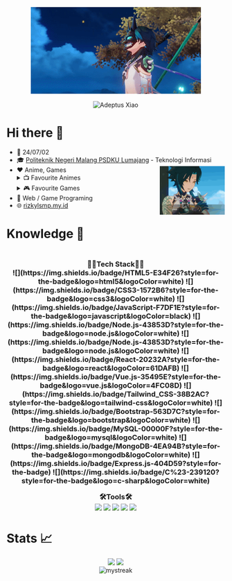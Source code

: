 <!-- Author: rizkylsmp -->

<div align="center">
  <img src="./images/xiao1.gif">
</div>
<p align="center">
  <img <img src="https://readme-typing-svg.demolab.com?font=Fira+Code&pause=1000&color=186C2E&center=true&random=false&width=435&lines=GIMME+ALMOND+TOFUUU+%3C333" alt="Adeptus Xiao" />
</p>

# Hi there 👋

- 📆 24/07/02
- 🎓 <a href="https://opac-lumajang.polinema.ac.id">Politeknik Negeri Malang PSDKU Lumajang</a> - Teknologi Informasi <img src="./images/xiao2.gif" align="right" width=150px/>
- ❤️ Anime, Games
  <details><summary>📺 Favourite Animes</summary>
    <ul>
      <li><a href="https://anilist.co/anime/11757/Sword-Art-Online">Sword Art Online</a></li>
      <li><a href="https://anilist.co/anime/11771/Kuroko-no-Basket">Kuroko no Basuke</a></li>
      <li><a href="https://anilist.co/anime/16498/Shingeki-no-Kyojin">Attack on Titan</a></li>
    </ul>
    </details>
  <details><summary>🎮 Favourite Games</summary>
    <ul>
      <li>Genshin Impact</li>
      <li>Suikoden</li>
      <li>Grand Chase</li>
    </ul>
    </details>
- 💙 Web / Game Programing
- 🌐 <a href="https://rizkylsmp.my.id">rizkylsmp.my.id</a>
  <br>

# Knowledge 🧠

<center>
 <h3 align=center>
  <br>
  👨‍💻Tech Stack👨‍💻
  <br>
  ![](https://img.shields.io/badge/HTML5-E34F26?style=for-the-badge&logo=html5&logoColor=white)
  ![](https://img.shields.io/badge/CSS3-1572B6?style=for-the-badge&logo=css3&logoColor=white)
  ![](https://img.shields.io/badge/JavaScript-F7DF1E?style=for-the-badge&logo=javascript&logoColor=black)
  ![](https://img.shields.io/badge/Node.js-43853D?style=for-the-badge&logo=node.js&logoColor=white)
  ![](https://img.shields.io/badge/Node.js-43853D?style=for-the-badge&logo=node.js&logoColor=white)
  ![](https://img.shields.io/badge/React-20232A?style=for-the-badge&logo=react&logoColor=61DAFB)
  ![](https://img.shields.io/badge/Vue.js-35495E?style=for-the-badge&logo=vue.js&logoColor=4FC08D)
  ![](https://img.shields.io/badge/Tailwind_CSS-38B2AC?style=for-the-badge&logo=tailwind-css&logoColor=white)
  ![](https://img.shields.io/badge/Bootstrap-563D7C?style=for-the-badge&logo=bootstrap&logoColor=white)
  ![](https://img.shields.io/badge/MySQL-00000F?style=for-the-badge&logo=mysql&logoColor=white)
  ![](https://img.shields.io/badge/MongoDB-4EA94B?style=for-the-badge&logo=mongodb&logoColor=white)
  ![](https://img.shields.io/badge/Express.js-404D59?style=for-the-badge)
  ![](https://img.shields.io/badge/C%23-239120?style=for-the-badge&logo=c-sharp&logoColor=white)

🛠️Tools🛠️
<br>
![](https://img.shields.io/badge/Adobe%20Photoshop-31A8FF?style=for-the-badge&logo=Adobe%20Photoshop&logoColor=black)
![](https://img.shields.io/badge/Adobe%20after%20affects-CF96FD?style=for-the-badge&logo=Adobe%20after%20effects&logoColor=393665)
![](https://img.shields.io/badge/Visual_Studio-5C2D91?style=for-the-badge&logo=visual%20studio&logoColor=white)
![](https://img.shields.io/badge/GitHub-100000?style=for-the-badge&logo=github&logoColor=white)
![](https://img.shields.io/badge/Figma-F24E1E?style=for-the-badge&logo=figma&logoColor=white)
<br>

</center>

# Stats 📈

<p align="center">
<img width=351 src="https://readme-stats-spelljinxer.vercel.app/api?username=Spelljinxer&theme=dracula&show_icons=true&count_private=true&show_icons=true">&nbsp;<img width=294 src="https://readme-stats-spelljinxer.vercel.app/api/top-langs?username=Spelljinxer&layout=compact&theme=dracula&custom_title=Top&nbsp;Languages"/><br>
<!-- Streak API-->
<img src="https://github-readme-streak-stats.herokuapp.com/?user=Spelljinxer&theme=dracula" alt="mystreak"/>
</p>
